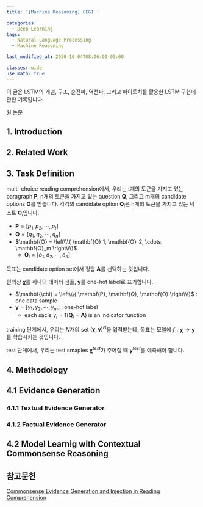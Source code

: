 ```yaml
---
title: '[Machine Reasoning] CEGI '

categories:
  - Deep Learning
tags:
  - Natural Language Processing
  - Machine Reasoning

last_modified_at: 2020-10-04T08:06:00-05:00

classes: wide
use_math: true
---
```


이 글은 LSTM의 개념, 구조, 순전파, 역전파, 그리고 파이토치를 활용한 LSTM 구현에 관한 기록입니다.

원 논문
[](https://arxiv.org/pdf/2005.05240.pdf)


## 1. Introduction

## 2. Related Work



## 3. Task Definition

multi-choice reading comprehension에서, 우리는 t개의 토큰을 가지고 있는 paragraph $\mathbf{P}$, n개의 토큰을 가지고 있는 question $\mathbf{Q}$, 그리고 m개의 candidate options $\mathbf{O}$를 받습니다.
각각의 candidate option $\mathbf{O}_i$은 h개의 토큰을 가지고 있는 텍스트 $\mathbf{O}_i$입니다.

- $\mathbf{P} = [p_1, p_2, \cdots, p_t]$
- $\mathbf{Q} = [q_1, q_2, \cdots, q_n]$
- $\mathbf{O} = \left\\\{ \mathbf{O}_1, \mathbf{O}_2, \cdots, \mathbf{O}_m \right\\\}$
  - $\mathbf{O}_i = [o_1, o_2, \cdots, o_h]$

목표는 candidate option set에서 정답 $\mathbf{A}$를 선택하는 것입니다.

편의상 $\mathbf{\chi}$를 하나의 데이터 샘플, $\mathbf{y}$를 one-hot label로 표기합니다.

- $\mathbf{\chi} = \left\\\{ \mathbf{P}, \mathbf{Q}, \mathbf{O} \right\\\}$ : one data sample
- $\mathbf{y} = [y_1, y_2, \cdots, y_m]$ : one-hot label
  - each sacle $y_i = \mathbf{1} ( \mathbf{Q}_i=\mathbf{A} )$ is an indicator function

training 단계에서, 우리는 $N$개의 set $(\mathbf{\chi}, \mathbf{y})^{N}$을 입력받는데, 목표는 모델에 $f : \mathbf{\chi} \rightarrow \mathbf{y}$를 학습시키는 것입니다.

test 단계에서, 우리는 test smaples $\mathbf{\chi}^{test}$가 주어질 때 $\mathbf{y}^{test}$를 예측해야 합니다.



## 4. Methodology

## 4.1 Evidence Generation
### 4.1.1 Textual Evidence Generator

### 4.1.2 Factual Evidence Generator

## 4.2 Model Learnig with Contextual Commonsense Reasoning

## 참고문헌

[Commonsense Evidence Generation and Injection in Reading Comprehension](https://arxiv.org/pdf/2005.05240.pdf)

